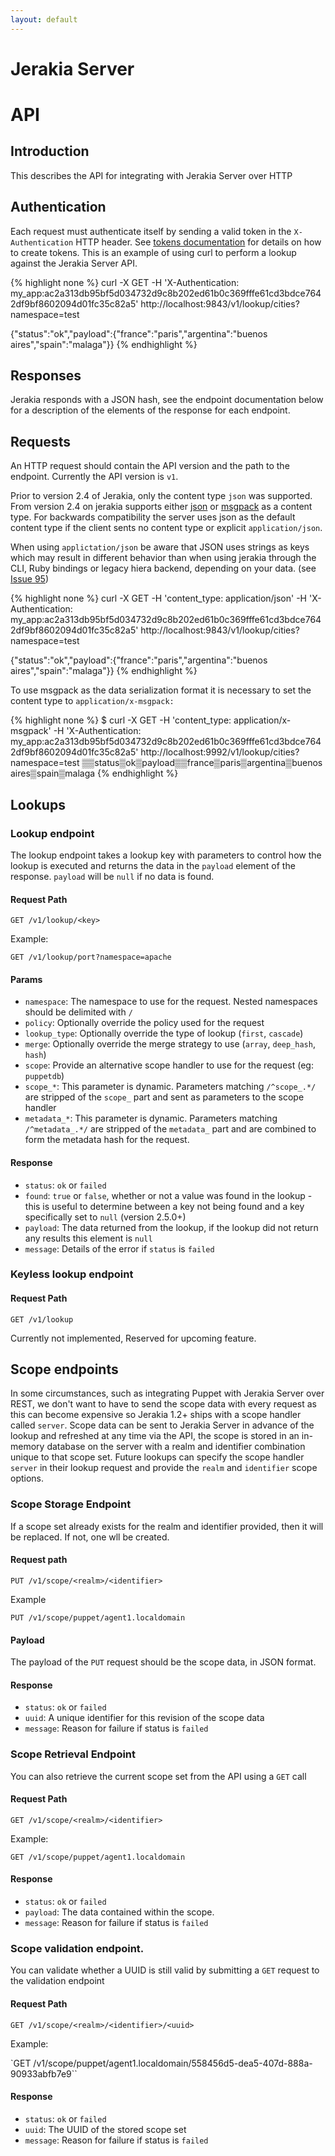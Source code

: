 ```yaml
---
layout: default
---
```


# Jerakia Server

# API

## Introduction

This describes the API for integrating with Jerakia Server over HTTP

## Authentication

Each request must authenticate itself by sending a valid token in the `X-Authentication` HTTP header. See [tokens documentation](/server/tokens) for details on how to create tokens. This is an example of using curl to perform a lookup against the Jerakia Server API.

{% highlight none %}
curl -X GET -H 'X-Authentication: my_app:ac2a313db95bf5d034732d9c8b202ed61b0c369fffe61cd3bdce7642df9bf8602094d01fc35c82a5' http://localhost:9843/v1/lookup/cities?namespace=test

{"status":"ok","payload":{"france":"paris","argentina":"buenos aires","spain":"malaga"}}
{% endhighlight %}

## Responses

Jerakia responds with a JSON hash, see the endpoint documentation below for a description of the elements of the response for each endpoint.

## Requests

An HTTP request should contain the API version and the path to the endpoint. Currently the API version is `v1`.

Prior to version 2.4 of Jerakia, only the content type `json` was supported. From version 2.4 on jerakia supports either [json](http://json.org/) or [msgpack](http://msgpack.org/) as a content type. For backwards compatibility the server uses json as the default content type if the client sents no content type or explicit `application/json`.

When using `applictation/json` be aware that JSON uses strings as keys which may result in different behavior than when using jerakia through the CLI, Ruby bindings or legacy hiera backend, depending on your data. (see [Issue 95](https://github.com/crayfishx/jerakia/issues/95))

{% highlight none %}
curl -X GET -H 'content_type: application/json' -H 'X-Authentication: my_app:ac2a313db95bf5d034732d9c8b202ed61b0c369fffe61cd3bdce7642df9bf8602094d01fc35c82a5' http://localhost:9843/v1/lookup/cities?namespace=test

{"status":"ok","payload":{"france":"paris","argentina":"buenos aires","spain":"malaga"}}
{% endhighlight %}

To use msgpack as the data serialization format it is necessary to set the content type to `application/x-msgpack:`

{% highlight none %}
$ curl -X GET -H 'content_type: application/x-msgpack' -H 'X-Authentication: my_app:ac2a313db95bf5d034732d9c8b202ed61b0c369fffe61cd3bdce7642df9bf8602094d01fc35c82a5' http://localhost:9992/v1/lookup/cities?namespace=test
▒▒status▒ok▒payload▒▒france▒paris▒argentina▒buenos aires▒spain▒malaga
{% endhighlight %}

## Lookups

### Lookup endpoint

The lookup endpoint takes a lookup key with parameters to control how the lookup is executed and returns the data in the `payload` element of the response.  `payload` will be `null` if no data is found.

#### Request Path

`GET /v1/lookup/<key>`

Example:

`GET /v1/lookup/port?namespace=apache`

#### Params

* `namespace`: The namespace to use for the request.  Nested namespaces should be delimited with `/`
* `policy`: Optionally override the policy used for the request
* `lookup_type`: Optionally override the type of lookup (`first`, `cascade`)
* `merge`: Optionally override the merge strategy to use (`array`, `deep_hash`, `hash`)
* `scope`: Provide an alternative scope handler to use for the request (eg: `puppetdb`)
* `scope_*`: This parameter is dynamic. Parameters matching `/^scope_.*/` are stripped of the `scope_` part and sent as parameters to the scope handler
* `metadata_*`: This parameter is dynamic.  Parameters matching `/^metadata_.*/` are stripped of the `metadata_` part and are combined to form the metadata hash for the request.

#### Response

* `status`: `ok` or `failed`
* `found`: `true` or `false`, whether or not a value was found in the lookup - this is useful to determine between a key not being found and a key specifically set to `null`  (version 2.5.0+)
* `payload`: The data returned from the lookup, if the lookup did not return any results this element is `null`
* `message`: Details of the error if `status` is `failed`

### Keyless lookup endpoint

#### Request Path

`GET /v1/lookup`

Currently not implemented, Reserved for upcoming feature.


## Scope endpoints

In some circumstances, such as integrating Puppet with Jerakia Server over REST, we don't want to have to send the scope data with every request as this can become expensive so Jerakia 1.2+ ships with a scope handler called `server`.  Scope data can be sent to Jerakia Server in advance of the lookup and refreshed at any time via the API, the scope is stored in an in-memory database on the server with a realm and identifier combination unique to that scope set.  Future lookups can specify the scope handler `server` in their lookup request and provide the `realm` and `identifier` scope options.

### Scope Storage Endpoint

If a scope set already exists for the realm and identifier provided, then it will be replaced.  If not, one wll be created.

#### Request path

`PUT /v1/scope/<realm>/<identifier>`

Example

`PUT /v1/scope/puppet/agent1.localdomain`

#### Payload

The payload of the `PUT` request should be the scope data, in JSON format.

#### Response
* `status`: `ok` or `failed`
* `uuid`: A unique identifier for this revision of the scope data
* `message`: Reason for failure if status is `failed`

 
### Scope Retrieval Endpoint

You can also retrieve the current scope set from the API using a `GET` call

#### Request Path

`GET /v1/scope/<realm>/<identifier>`

Example:

`GET /v1/scope/puppet/agent1.localdomain`

#### Response

* `status`: `ok` or `failed`
* `payload`: The data contained within the scope.
* `message`: Reason for failure if status is `failed`

### Scope validation endpoint.

You can validate whether a UUID is still valid by submitting a `GET` request to the validation endpoint

#### Request Path

`GET /v1/scope/<realm>/<identifier>/<uuid>`

Example:

`GET /v1/scope/puppet/agent1.localdomain/558456d5-dea5-407d-888a-90933abfb7e9``

#### Response

* `status`: `ok` or `failed`
* `uuid`: The UUID of the stored scope set
* `message`: Reason for failure if status is `failed`







